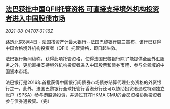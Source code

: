 <!--1628062262000-->
[法巴获批中国QFII托管资格 可直接支持境外机构投资者进入中国股债市场](https://cn.reuters.com/article/bnp-paris-china-qfii-0804-idCNKBS2F50M5)
------

<div><i>2021-08-04T07:01:16Z</i></div><p>路透北京8月4日 - 法国按资产计最大银行--法国巴黎银行周三宣布，该行已获得中国合格境外机构投资者（QFII）托管资格，即日起生效。</p><p>法巴银行新闻稿称，获得此项托管资格，使得法国巴黎银行除了能提供全面外汇服务之外，更能直接支持境外机构投资者进入中国股票和债券市场、参与全领域的中国资本市场。</p><p>法巴银行是2016年首批获得中国银行间债券市场债券结算代理业务资格的外资银行之一。此外，法国巴黎银行全球托管行香港分行还可以协助投资者通过特别独立账户（SPSA）参与港股通投资，并通过其在HKMA CMU的会员资格协助投资者参与债券通投资。（完）</p>
